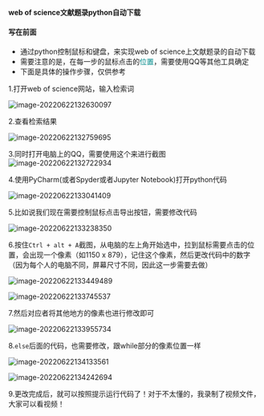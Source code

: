 #### web of science文献题录python自动下载

#### 写在前面

- 通过python控制鼠标和键盘，来实现web of science上文献题录的自动下载
- 需要注意的是，在每一步的鼠标点击的<font color='#008B8B'>位置</font>，需要使用QQ等其他工具确定
- 下面是具体的操作步骤，仅供参考

1.打开web of science网站，输入检索词

![image-20220622132630097](C:\Users\Superdong\AppData\Roaming\Typora\typora-user-images\image-20220622132630097.png)

2.查看检索结果

![image-20220622132759695](C:\Users\Superdong\AppData\Roaming\Typora\typora-user-images\image-20220622132759695.png)

3.同时打开电脑上的QQ，需要使用这个来进行截图![image-20220622132722934](C:\Users\Superdong\AppData\Roaming\Typora\typora-user-images\image-20220622132722934.png)

4.使用PyCharm(或者Spyder或者Jupyter Notebook)打开python代码

![image-20220622133041409](C:\Users\Superdong\AppData\Roaming\Typora\typora-user-images\image-20220622133041409.png)

5.比如说我们现在需要控制鼠标点击导出按钮，需要修改代码

![image-20220622133238350](C:\Users\Superdong\AppData\Roaming\Typora\typora-user-images\image-20220622133238350.png)

6.按住`Ctrl + alt + A`截图，从电脑的左上角开始选中，拉到鼠标需要点击的位置，会出现一个像素（如1150 x 879），记住这个像素，然后更改代码中的数字（因为每个人的电脑不同，屏幕尺寸不同，因此这一步需要去做）

![image-20220622133449489](C:\Users\Superdong\AppData\Roaming\Typora\typora-user-images\image-20220622133449489.png)

![image-20220622133745537](C:\Users\Superdong\AppData\Roaming\Typora\typora-user-images\image-20220622133745537.png)

7.然后对应者将其他地方的像素也进行修改即可

![image-20220622133955734](C:\Users\Superdong\AppData\Roaming\Typora\typora-user-images\image-20220622133955734.png)

8.`else`后面的代码，也需要修改，跟while部分的像素位置一样

![image-20220622134133561](C:\Users\Superdong\AppData\Roaming\Typora\typora-user-images\image-20220622134133561.png)

![image-20220622134242694](C:\Users\Superdong\AppData\Roaming\Typora\typora-user-images\image-20220622134242694.png)

9.更改完成后，就可以按照提示运行代码了！对于不太懂的，我录制了视频文件，大家可以看视频！